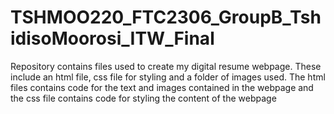 # TSHMOO220_FTC2306_GroupB_TshidisoMoorosi_ITW_Final
Repository contains files used to create my digital resume webpage. These include an html file, css file for styling and a folder of images used. The html files contains code for the text and images contained in the webpage and the css file contains code for styling the content of the webpage